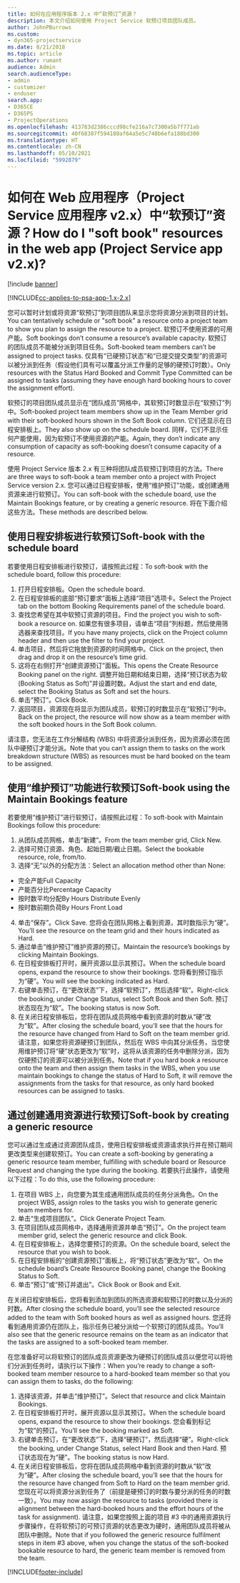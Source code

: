 ```yaml
---
title: 如何在应用程序版本 2.x 中“软预订”资源？
description: 本文介绍如何使用 Project Service 软预订项目团队成员。
author: JohnPBurrows
ms.custom:
- dyn365-projectservice
ms.date: 8/21/2018
ms.topic: article
ms.author: rumant
audience: Admin
search.audienceType:
- admin
- customizer
- enduser
search.app:
- D365CE
- D365PS
- ProjectOperations
ms.openlocfilehash: 413783d2386cccd98cfe216a7c7300a5b7f771ab
ms.sourcegitcommit: 40f68387f594180af64a5e5c748b6efa188bd300
ms.translationtype: HT
ms.contentlocale: zh-CN
ms.lasthandoff: 05/10/2021
ms.locfileid: "5992879"
---
```

# <a name="how-do-i-soft-book-resources-in-the-web-app-project-service-app-v2x"></a><span data-ttu-id="6be25-103">如何在 Web 应用程序（Project Service 应用程序 v2.x）中“软预订”资源？</span><span class="sxs-lookup"><span data-stu-id="6be25-103">How do I "soft book" resources in the web app (Project Service app v2.x)?</span></span>

[!include [banner](../includes/psa-now-project-operations.md)]

[!INCLUDE[cc-applies-to-psa-app-1.x-2.x](../includes/cc-applies-to-psa-app-1x-2x.md)]

<span data-ttu-id="6be25-104">您可以暂时计划或将资源“软预订”到项目团队来显示您将资源分派到项目的计划。</span><span class="sxs-lookup"><span data-stu-id="6be25-104">You can tentatively schedule or "soft book" a resource onto a project team to show you plan to assign the resource to a project.</span></span> <span data-ttu-id="6be25-105">软预订不使用资源的可用产能。</span><span class="sxs-lookup"><span data-stu-id="6be25-105">Soft bookings don’t consume a resource’s available capacity.</span></span> <span data-ttu-id="6be25-106">软预订的团队成员不能被分派到项目任务。</span><span class="sxs-lookup"><span data-stu-id="6be25-106">Soft-booked team members can’t be assigned to project tasks.</span></span> <span data-ttu-id="6be25-107">仅具有“已硬预订状态”和“已提交提交类型”的资源可以被分派到任务（假设他们具有可以覆盖分派工作量的足够的硬预订时数）。</span><span class="sxs-lookup"><span data-stu-id="6be25-107">Only resources with the Status Hard Booked and Commit Type Committed can be assigned to tasks (assuming they have enough hard booking hours to cover the assignment effort).</span></span>

<span data-ttu-id="6be25-108">软预订的项目团队成员显示在“团队成员”网格中，其软预订时数显示在“软预订”列中。</span><span class="sxs-lookup"><span data-stu-id="6be25-108">Soft-booked project team members show up in the Team Member grid with their soft-booked hours shown in the Soft Book column.</span></span> <span data-ttu-id="6be25-109">它们还显示在日程安排板上。</span><span class="sxs-lookup"><span data-stu-id="6be25-109">They also show up on the schedule board.</span></span> <span data-ttu-id="6be25-110">同样，它们不显示任何产能使用，因为软预订不使用资源的产能。</span><span class="sxs-lookup"><span data-stu-id="6be25-110">Again, they don’t indicate any consumption of capacity as soft-booking doesn’t consume capacity of a resource.</span></span>

<span data-ttu-id="6be25-111">使用 Project Service 版本 2.x 有三种将团队成员软预订到项目的方法。</span><span class="sxs-lookup"><span data-stu-id="6be25-111">There are three ways to soft-book a team member onto a project with Project Service version 2.x.</span></span> <span data-ttu-id="6be25-112">您可以通过日程安排板，使用“维护预订”功能，或创建通用资源来进行软预订。</span><span class="sxs-lookup"><span data-stu-id="6be25-112">You can soft-book with the schedule board, use the Maintain Bookings feature, or by creating a generic resource.</span></span> <span data-ttu-id="6be25-113">将在下面介绍这些方法。</span><span class="sxs-lookup"><span data-stu-id="6be25-113">These methods are described below.</span></span>

## <a name="soft-book-with-the-schedule-board"></a><span data-ttu-id="6be25-114">使用日程安排板进行软预订</span><span class="sxs-lookup"><span data-stu-id="6be25-114">Soft-book with the schedule board</span></span>

<span data-ttu-id="6be25-115">若要使用日程安排板进行软预订，请按照此过程：</span><span class="sxs-lookup"><span data-stu-id="6be25-115">To soft-book with the schedule board, follow this procedure:</span></span> 
1. <span data-ttu-id="6be25-116">打开日程安排板。</span><span class="sxs-lookup"><span data-stu-id="6be25-116">Open the schedule board.</span></span>
2. <span data-ttu-id="6be25-117">在日程安排板的底部“预订要求”面板上选择“项目”选项卡。</span><span class="sxs-lookup"><span data-stu-id="6be25-117">Select the Project tab on the bottom Booking Requirements panel of the schedule board.</span></span>
3. <span data-ttu-id="6be25-118">查找您希望在其中软预订资源的项目。</span><span class="sxs-lookup"><span data-stu-id="6be25-118">Find the project you wish to soft-book a resource on.</span></span> <span data-ttu-id="6be25-119">如果您有很多项目，请单击“项目”列标题，然后使用筛选器来查找项目。</span><span class="sxs-lookup"><span data-stu-id="6be25-119">If you have many projects, click on the Project column header and then use the filter to find your project.</span></span>
4. <span data-ttu-id="6be25-120">单击项目，然后将它拖放到资源的时间网格中。</span><span class="sxs-lookup"><span data-stu-id="6be25-120">Click on the project, then drag and drop it on the resource’s time grid.</span></span>
5. <span data-ttu-id="6be25-121">这将在右侧打开“创建资源预订”面板。</span><span class="sxs-lookup"><span data-stu-id="6be25-121">This opens the Create Resource Booking panel on the right.</span></span> <span data-ttu-id="6be25-122">调整开始日期和结束日期，选择“预订状态为软 (Booking Status as Soft)”并设置时数。</span><span class="sxs-lookup"><span data-stu-id="6be25-122">Adjust the start and end date, select the Booking Status as Soft and set the hours.</span></span> 
6. <span data-ttu-id="6be25-123">单击“预订”。</span><span class="sxs-lookup"><span data-stu-id="6be25-123">Click Book.</span></span>
7. <span data-ttu-id="6be25-124">返回项目，资源现在将显示为团队成员，软预订的时数显示在“软预订”列中。</span><span class="sxs-lookup"><span data-stu-id="6be25-124">Back on the project, the resource will now show as a team member with the soft booked hours in the Soft Book column.</span></span>

<span data-ttu-id="6be25-125">请注意，您无法在工作分解结构 (WBS) 中将资源分派到任务，因为资源必须在团队中硬预订才能分派。</span><span class="sxs-lookup"><span data-stu-id="6be25-125">Note that you can’t assign them to tasks on the work breakdown structure (WBS) as resources must be hard booked on the team to be assigned.</span></span>

## <a name="soft-book-using-the-maintain-bookings-feature"></a><span data-ttu-id="6be25-126">使用“维护预订”功能进行软预订</span><span class="sxs-lookup"><span data-stu-id="6be25-126">Soft-book using the Maintain Bookings feature</span></span>

<span data-ttu-id="6be25-127">若要使用“维护预订”进行软预订，请按照此过程：</span><span class="sxs-lookup"><span data-stu-id="6be25-127">To soft-book with Maintain Bookings follow this procedure:</span></span>
1. <span data-ttu-id="6be25-128">从团队成员网格，单击“新建”。</span><span class="sxs-lookup"><span data-stu-id="6be25-128">From the team member grid, Click New.</span></span>
2. <span data-ttu-id="6be25-129">选择可预订资源、角色、起始日期/截止日期。</span><span class="sxs-lookup"><span data-stu-id="6be25-129">Select the bookable resource, role, from/to.</span></span>
3. <span data-ttu-id="6be25-130">选择“无”以外的分配方法：</span><span class="sxs-lookup"><span data-stu-id="6be25-130">Select an allocation method other than None:</span></span>
- <span data-ttu-id="6be25-131">完全产能</span><span class="sxs-lookup"><span data-stu-id="6be25-131">Full Capacity</span></span>
- <span data-ttu-id="6be25-132">产能百分比</span><span class="sxs-lookup"><span data-stu-id="6be25-132">Percentage Capacity</span></span>
- <span data-ttu-id="6be25-133">按时数平均分配</span><span class="sxs-lookup"><span data-stu-id="6be25-133">By Hours Distribute Evenly</span></span>
- <span data-ttu-id="6be25-134">按时数前期负荷</span><span class="sxs-lookup"><span data-stu-id="6be25-134">By Hours Front Load</span></span>
4. <span data-ttu-id="6be25-135">单击“保存”。</span><span class="sxs-lookup"><span data-stu-id="6be25-135">Click Save.</span></span> <span data-ttu-id="6be25-136">您将会在团队网格上看到资源，其时数指示为“硬”。</span><span class="sxs-lookup"><span data-stu-id="6be25-136">You’ll see the resource on the team grid and their hours indicated as Hard.</span></span>
5. <span data-ttu-id="6be25-137">通过单击“维护预订”维护资源的预订。</span><span class="sxs-lookup"><span data-stu-id="6be25-137">Maintain the resource’s bookings by clicking Maintain Bookings.</span></span>
6. <span data-ttu-id="6be25-138">在日程安排板打开时，展开资源以显示其预订。</span><span class="sxs-lookup"><span data-stu-id="6be25-138">When the schedule board opens, expand the resource to show their bookings.</span></span> <span data-ttu-id="6be25-139">您将看到预订指示为“硬”。</span><span class="sxs-lookup"><span data-stu-id="6be25-139">You will see the booking indicated as Hard.</span></span>
7. <span data-ttu-id="6be25-140">右键单击预订，在“更改状态”下，选择“软预订”，然后选择“软”。</span><span class="sxs-lookup"><span data-stu-id="6be25-140">Right-click the booking, under Change Status, select Soft Book and then Soft.</span></span> <span data-ttu-id="6be25-141">预订状态现在为“软”。</span><span class="sxs-lookup"><span data-stu-id="6be25-141">The booking status is now Soft.</span></span>
8. <span data-ttu-id="6be25-142">在关闭日程安排板后，您将在团队成员网格中看到资源的时数从“硬”改为“软”。</span><span class="sxs-lookup"><span data-stu-id="6be25-142">After closing the schedule board, you’ll see that the hours for the resource have changed from Hard to Soft on the team member grid.</span></span>
<span data-ttu-id="6be25-143">请注意，如果您将资源硬预订到团队，然后在 WBS 中向其分派任务，当您使用维护预订将“硬”状态更改为“软”时，这将从该资源的任务中删除分派，因为仅硬预订的资源可以被分派到任务。</span><span class="sxs-lookup"><span data-stu-id="6be25-143">Note that if you hard book a resource onto the team and then assign them tasks in the WBS, when you use maintain bookings to change the status of Hard to Soft, it will remove the assignments from the tasks for that resource, as only hard booked resources can be assigned to tasks.</span></span>

## <a name="soft-book-by-creating-a-generic-resource"></a><span data-ttu-id="6be25-144">通过创建通用资源进行软预订</span><span class="sxs-lookup"><span data-stu-id="6be25-144">Soft-book by creating a generic resource</span></span>

<span data-ttu-id="6be25-145">您可以通过生成通过资源团队成员，使用日程安排板或资源请求执行并在预订期间更改类型来创建软预订。</span><span class="sxs-lookup"><span data-stu-id="6be25-145">You can create a soft-booking by generating a generic resource team member, fulfilling with schedule board or Resource Request and changing the type during the booking.</span></span>
<span data-ttu-id="6be25-146">若要执行此操作，请使用以下过程：</span><span class="sxs-lookup"><span data-stu-id="6be25-146">To do this, use the following procedure:</span></span>

1. <span data-ttu-id="6be25-147">在项目 WBS 上，向您要为其生成通用团队成员的任务分派角色。</span><span class="sxs-lookup"><span data-stu-id="6be25-147">On the project WBS, assign roles to the tasks you wish to generate generic team members for.</span></span>
2. <span data-ttu-id="6be25-148">单击“生成项目团队”。</span><span class="sxs-lookup"><span data-stu-id="6be25-148">Click Generate Project Team.</span></span>
3. <span data-ttu-id="6be25-149">在项目团队成员网格中，选择通用资源并单击“预订”。</span><span class="sxs-lookup"><span data-stu-id="6be25-149">On the project team member grid, select the generic resource and click Book.</span></span>
4. <span data-ttu-id="6be25-150">在日程安排板上，选择您要预订的资源。</span><span class="sxs-lookup"><span data-stu-id="6be25-150">On the schedule board, select the resource that you wish to book.</span></span>
5. <span data-ttu-id="6be25-151">在日程安排板的“创建资源预订”面板上，将“预订状态”更改为“软”。</span><span class="sxs-lookup"><span data-stu-id="6be25-151">On the schedule board’s Create Resource Booking panel, change the Booking Status to Soft.</span></span>
6. <span data-ttu-id="6be25-152">单击“预订”或“预订并退出”。</span><span class="sxs-lookup"><span data-stu-id="6be25-152">Click Book or Book and Exit.</span></span>

<span data-ttu-id="6be25-153">在关闭日程安排板后，您将看到添加到团队的所选资源和软预订的时数以及分派的时数。</span><span class="sxs-lookup"><span data-stu-id="6be25-153">After closing the schedule board, you’ll see the selected resource added to the team with Soft booked hours as well as assigned hours.</span></span> <span data-ttu-id="6be25-154">您还将看到通用资源仍在团队上，指示任务已被分派给一个软预订的团队成员。</span><span class="sxs-lookup"><span data-stu-id="6be25-154">You’ll also see that the generic resource remains on the team as an indicator that the tasks are assigned to a soft-booked team member.</span></span>

<span data-ttu-id="6be25-155">在您准备好可以将软预订的团队成员资源更改为硬预订的团队成员以便您可以将他们分派到任务时，请执行以下操作：</span><span class="sxs-lookup"><span data-stu-id="6be25-155">When you’re ready to change a soft-booked team member resource to a hard-booked team member so that you can assign them to tasks, do the following:</span></span>

1. <span data-ttu-id="6be25-156">选择该资源，并单击“维护预订”。</span><span class="sxs-lookup"><span data-stu-id="6be25-156">Select that resource and click Maintain Bookings.</span></span>
2. <span data-ttu-id="6be25-157">在日程安排板打开时，展开资源以显示其预订。</span><span class="sxs-lookup"><span data-stu-id="6be25-157">When the schedule board opens, expand the resource to show their bookings.</span></span> <span data-ttu-id="6be25-158">您会看到标记为“软”的预订。</span><span class="sxs-lookup"><span data-stu-id="6be25-158">You’ll see the booking marked as Soft.</span></span>
3. <span data-ttu-id="6be25-159">右键单击预订，在“更改状态”下，选择“硬预订”，然后选择“硬”。</span><span class="sxs-lookup"><span data-stu-id="6be25-159">Right-click the booking, under Change Status, select Hard Book and then Hard.</span></span> <span data-ttu-id="6be25-160">预订状态现在为“硬”。</span><span class="sxs-lookup"><span data-stu-id="6be25-160">The booking status is now Hard.</span></span>
4. <span data-ttu-id="6be25-161">在关闭日程安排板后，您将在团队成员网格中看到资源的时数从“软”改为“硬”。</span><span class="sxs-lookup"><span data-stu-id="6be25-161">After closing the schedule board, you’ll see that the hours for the resource have changed from Soft to Hard on the team member grid.</span></span> <span data-ttu-id="6be25-162">您现在可以将资源分派到任务了（前提是硬预订的时数与要分派的任务的时数一致）。</span><span class="sxs-lookup"><span data-stu-id="6be25-162">You may now assign the resource to tasks (provided there is alignment between the hard-booked hours and the effort hours of the task for assignment).</span></span> <span data-ttu-id="6be25-163">请注意，如果您按照上面的项目 #3 中的通用资源执行步骤操作，在将软预订的可预订资源的状态更改为硬时，通用团队成员将被从团队中删除。</span><span class="sxs-lookup"><span data-stu-id="6be25-163">Note that if you followed the generic resource fulfilment steps in item #3 above, when you change the status of the soft-booked bookable resource to hard, the generic team member is removed from the team.</span></span>


[!INCLUDE[footer-include](../includes/footer-banner.md)]